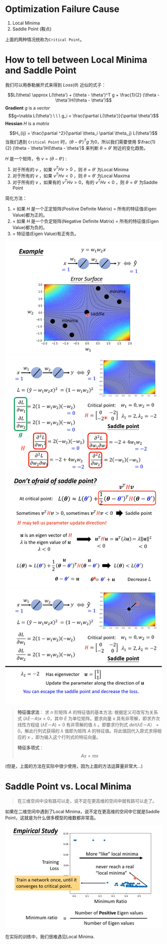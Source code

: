 # Optimization Failure Cause

1. Local Minima
2. Saddle Point (鞍点)

上面的两种情况统称为`Critical Point`。

# How to tell between Local Minima and Saddle Point

我们可以用泰勒展开式来得到 $Loss(\theta)$ 近似的式子：

$$L(\theta) \approx L(\theta') + (\theta - \theta')^T g + \frac{1}{2} (\theta - \theta')H(\theta - \theta')$$
**Gradient** $g$ is a *vector*
$$g=\nabla L(\theta') \ \ \ g_i = \frac{\partial L(\theta')}{\partial \theta'}$$
**Hessian** $H$ is a *matrix*

$$H_{ij} = \frac{\partial ^2}{\partial \theta_i \partial \theta_j} L(\theta')$$
当我们遇到 `Critical Point` 时，$(\theta - \theta')^T g$ 为0，所以我们需要使用 $\frac{1}{2} (\theta - \theta')H(\theta - \theta')$ 来判断 $\theta = \theta'$ 附近的变化趋势。

$H$ 是一个矩阵，令 $v = (\theta - \theta')$ :

1. 对于所有的 $v$ ，如果 $v^THv > 0$ ，则 $\theta = \theta'$ 为Local Minima
2. 对于所有的 $v$ ，如果 $v^THv < 0$ ，则 $\theta = \theta'$ 为Local Maxima
3. 对于所有的 $v$ ，如果有的 $v^THv > 0$，有的 $v^THv < 0$ ，则 $\theta = \theta'$ 为Saddle Point

简化方法：

1. = 如果 $H$ 是一个正定矩阵(Positive Definite Matrix) = 所有的特征值(Eigen Value)都为正的。
2. = 如果 $H$ 是一个负定矩阵(Negative Definite Matrix) = 所有的特征值(Eigen Value)都为负的。
3. = 特征值(Eigen Value)有正有负。

![ErrorSurface](../assets/ErrorSurface2.png)
![CalculateErrorSurface](../assets/CalculateErrorSurface.png)
![SaddlePoint](../assets/SaddlePoint.png)
![SaddlePoint2](../assets/SaddlePoint2.png)

> **特征值求法**：
> 求 $n$ 阶矩阵 $A$ 的特征值的基本方法:
> 根据定义可改写为关系式 $(\lambda E－A)x= 0$，其中 $E$ 为单位矩阵。要求向量 $x$ 具有非零解，即求齐次线性方程组 $(\lambda E－A)= 0$ 有非零解的值 $\lambda$ 。即要求行列式 $det(\lambda E－A）= 0$。解此行列式获得的 $\lambda$ 值即为矩阵 $A$ 的特征值。将此值回代入原式求得相应的 $x$ ，即为输入这个行列式的特征向量。
> 
> **特征多项式**：
> $$Ax=mx$$

(但是，上面的方法在实际中很少使用，因为上面的方法运算量非常大...)

# Saddle Point vs. Local Minima

> 在三维空间中没有路可以走，说不定在更高维的空间中就有路可以走了。

如果在二维空间中遇到了Local Minima，说不定在更高维的空间中它就是Saddle Point，这就是为什么很多模型的维数都非常高。

![EmpiricalStudy.png](../assets/EmpiricalStudy.png)

在实际的训练中，我们很难遇见Local Minima.